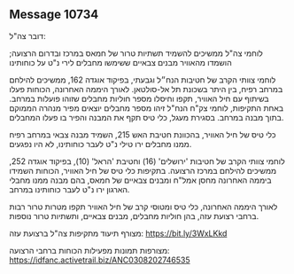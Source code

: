 ## Message 10734

דובר צה"ל:

לוחמי צה"ל ממשיכים להשמיד תשתיות טרור של חמאס במרכז ובדרום הרצועה; הושמדו מהאוויר מבנים צבאיים ששימשו מחבלים לירי נ"ט על כוחותינו

לוחמי צוותי הקרב של חטיבות הנח״ל וגבעתי, בפיקוד אוגדה 162, ממשיכים להילחם במרחב רפיח, בין היתר בשכונת תל אל-סולטאן. לאורך היממה האחרונה, הכוחות פעלו בשיתוף עם חיל האוויר, תקפו וחיסלו מספר חוליות מחבלים שזוהו פועלות במרחב.
באחת התקיפות, לוחמי צק"ח הנח"ל זיהו מספר מחבלים יוצאים מפיר מנהרה הממוקם בתוך מבנה במרחב. בסגירת מעגל, כלי טיס תקף את המבנה והפיר בו פעלו המחבלים.

כלי טיס של חיל האוויר, בהכוונת חטיבת האש 215, השמיד מבנה צבאי במרחב רפיח ממנו מחבלים ירו טילי נ"ט לעבר כוחותינו, לא היו נפגעים.

לוחמי צוותי הקרב של חטיבות 'ירושלים' (16) וחטיבת 'הראל' (10), בפיקוד אוגדה 252, ממשיכים להילחם במרכז הרצועה. 
בתקיפות כלי טיס של חיל האוויר, הכוחות השמידו ביממה האחרונה מחסן אמל"ח ומבנים צבאיים של חמאס, בהם מבנה ממנו מחבלי הארגון ירו נ"ט לעבר כוחותינו במרחב.

לאורך היממה האחרונה, כלי טיס ומטוסי קרב של חיל האוויר תקפו מטרות טרור רבות ברחבי רצועת עזה, בהן חוליות מחבלים, מבנים צבאיים, ותשתיות טרור נוספות.

מצורף תיעוד מתקיפות צה"ל ברצועת עזה: https://bit.ly/3WxLKkd

מצורפות תמונות מפעילות הכוחות ברחבי הרצועה: https://idfanc.activetrail.biz/ANC0308202746535

